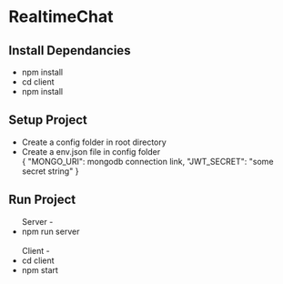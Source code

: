 # RealtimeChat

## Install Dependancies
<ul>
  <li>npm install</li>
  <li>cd client</li>
  <li>npm install</li>
</ul>

## Setup Project
<ul>
  <li>Create a config folder in root directory</li>
  <li>Create a env.json file in config folder</li>
  {
    "MONGO_URI": mongodb connection link, 
    "JWT_SECRET": "some secret string"
  }
</ul>

## Run Project
<ul>
  Server -
  <li>npm run server</li>
  <br />
  Client -
  <li>cd client</li>
  <li>npm start</li>
</ul>


